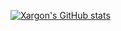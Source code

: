 [![Xargon's GitHub stats](https://github-readme-stats.vercel.app/api?username=XargonWan&theme=dark&show_icons=true&hide_rank=true&card_width=320)](https://github.com/anuraghazra/github-readme-stats)
<!--
[![Most Used Languages](https://github-readme-stats.vercel.app/api/top-langs/?username=XargonWan&theme=dark&layout=compact&langs_count=8&card_width=320)](https://github.com/anuraghazra/github-readme-stats)
-->
